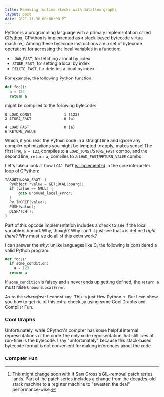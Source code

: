 ```yaml
---
title: Removing runtime checks with dataflow graphs
layout: post
date: 2021-11-30 00:00:00 PT
---
```


Python is a programming language with a primary implementation called
[CPython](https://github.com/python/cpython/). CPython is implemented as a
stack-based bytecode virtual machine[^gross]. Among these bytecode instructions
are a set of bytecode operations for accessing the local variables in a
function:

* `LOAD_FAST`, for fetching a local by index
* `STORE_FAST`, for setting a local by index
* `DELETE_FAST`, for deleting a local by index

[^gross]: This might change soon with if Sam Gross's GIL-removal patch series
    lands. Part of the patch series includes a change from the decades-old
    stack machine to a register machine to "sweeten the deal" performance-wise.

For example, the following Python function:

```python
def foo():
  a = 123
  return a
```

might be compiled to the following bytecode:

```
0 LOAD_CONST               1 (123)
2 STORE_FAST               0 (a)

4 LOAD_FAST                0 (a)
6 RETURN_VALUE
```

Which, if you read the Python code in a straight line and ignore any compiler
optimizations you might be tempted to apply, makes sense! The first line,
`a = 123`, compiles to a `LOAD_CONST`/`STORE_FAST` combo, and the second line,
`return a`, compiles to a `LOAD_FAST`/`RETURN_VALUE` combo.

Let's take a look at how `LOAD_FAST` [is implemented][loadfast] in the core
interpreter loop of CPython:

[loadfast]: https://github.com/python/cpython/blob/d2b55b07d2b503dcd3b5c0e2753efa835cff8e8f/Python/ceval.c#L1777-L1785

```c
TARGET(LOAD_FAST) {
  PyObject *value = GETLOCAL(oparg);
  if (value == NULL) {
      goto unbound_local_error;
  }
  Py_INCREF(value);
  PUSH(value);
  DISPATCH();
}
```

Part of this opcode implementation includes a check to see if the local
variable is bound. Why, though? Why can't it just see that `a` is defined
*right there*? Why must we do all of this extra work?

I can answer the *why*: unlike languages like C, the following is considered a
valid Python program:

```python
def foo():
  if some_condition:
    a = 123
  return a
```

If `some_condition` is falsey and `a` never ends up getting defined, the
`return a` must raise `UnboundLocalError`.

As to the *wherefore*: I cannot say. This is just How Python Is. But I can show
you how to get rid of this extra check by using some Cool Graphs and Compiler
Fun.

### Cool Graphs

Unfortunately, while CPython's compiler has some helpful internal
representations of the code, the only code representation that still lives at
run-time is the bytecode. I say "unfortunately" because this stack-based
bytecode format is not convenient for making inferences about the code.

### Compiler Fun
